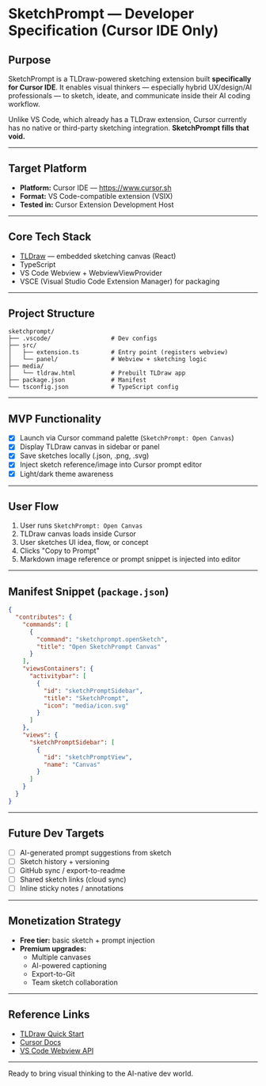 # SketchPrompt — Developer Specification (Cursor IDE Only)

## Purpose
SketchPrompt is a TLDraw-powered sketching extension built **specifically for Cursor IDE**. It enables visual thinkers — especially hybrid UX/design/AI professionals — to sketch, ideate, and communicate inside their AI coding workflow.

Unlike VS Code, which already has a TLDraw extension, Cursor currently has no native or third-party sketching integration. **SketchPrompt fills that void.**

---

## Target Platform
- **Platform:** Cursor IDE — https://www.cursor.sh  
- **Format:** VS Code-compatible extension (VSIX)  
- **Tested in:** Cursor Extension Development Host

---

## Core Tech Stack
- [TLDraw](https://tldraw.dev) — embedded sketching canvas (React)
- TypeScript
- VS Code Webview + WebviewViewProvider
- VSCE (Visual Studio Code Extension Manager) for packaging

---

## Project Structure
```
sketchprompt/
├── .vscode/                 # Dev configs
├── src/
│   ├── extension.ts         # Entry point (registers webview)
│   └── panel/               # Webview + sketching logic
├── media/
│   └── tldraw.html          # Prebuilt TLDraw app
├── package.json             # Manifest
└── tsconfig.json            # TypeScript config
```

---

## MVP Functionality
- [x] Launch via Cursor command palette (`SketchPrompt: Open Canvas`)
- [x] Display TLDraw canvas in sidebar or panel
- [x] Save sketches locally (.json, .png, .svg)
- [x] Inject sketch reference/image into Cursor prompt editor
- [x] Light/dark theme awareness

---

## User Flow
1. User runs `SketchPrompt: Open Canvas`
2. TLDraw canvas loads inside Cursor
3. User sketches UI idea, flow, or concept
4. Clicks "Copy to Prompt"
5. Markdown image reference or prompt snippet is injected into editor

---

## Manifest Snippet (`package.json`)
```json
{
  "contributes": {
    "commands": [
      {
        "command": "sketchprompt.openSketch",
        "title": "Open SketchPrompt Canvas"
      }
    ],
    "viewsContainers": {
      "activitybar": [
        {
          "id": "sketchPromptSidebar",
          "title": "SketchPrompt",
          "icon": "media/icon.svg"
        }
      ]
    },
    "views": {
      "sketchPromptSidebar": [
        {
          "id": "sketchPromptView",
          "name": "Canvas"
        }
      ]
    }
  }
}
```

---

## Future Dev Targets
- [ ] AI-generated prompt suggestions from sketch
- [ ] Sketch history + versioning
- [ ] GitHub sync / export-to-readme
- [ ] Shared sketch links (cloud sync)
- [ ] Inline sticky notes / annotations

---

## Monetization Strategy
- **Free tier:** basic sketch + prompt injection
- **Premium upgrades:**
  - Multiple canvases
  - AI-powered captioning
  - Export-to-Git
  - Team sketch collaboration

---

## Reference Links
- [TLDraw Quick Start](https://tldraw.dev/quick-start)
- [Cursor Docs](https://docs.cursor.sh)
- [VS Code Webview API](https://code.visualstudio.com/api/extension-guides/webview)

---

Ready to bring visual thinking to the AI-native dev world.
